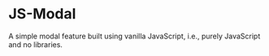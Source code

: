 # JS-Modal
A simple modal feature built using vanilla JavaScript, i.e., purely JavaScript and no libraries.
